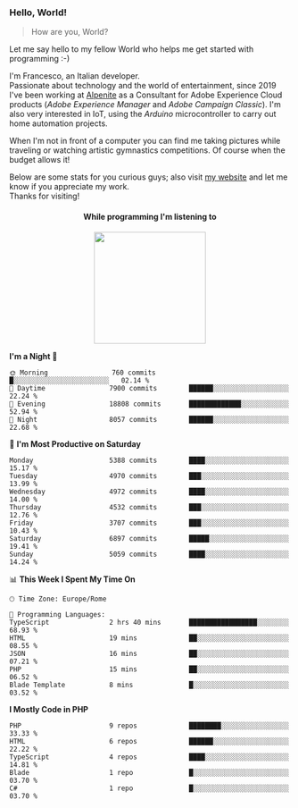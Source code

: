 ### Hello, World!

> How are you, World?

Let me say hello to my fellow World who helps me get started with programming :-)

I'm Francesco, an Italian developer.  
Passionate about technology and the world of entertainment, since 2019 I've been working at [Alpenite](https://www.alpenite.com) as a Consultant for Adobe Experience Cloud products (*Adobe Experience Manager* and *Adobe Campaign Classic*). I'm also very interested in IoT, using the *Arduino* microcontroller to carry out home automation projects.

When I'm not in front of a computer you can find me taking pictures while traveling or watching artistic gymnastics competitions. Of course when the budget allows it!

Below are some stats for you curious guys; also visit [my website](https://www.francescorega.eu) and let me know if you appreciate my work.  
Thanks for visiting!

<div align="center">
  <h4>While programming I'm listening to</h4>
  <a href="https://apps.francescorega.eu/now-playing/11147232609" target="_blank"><img src="https://apps.francescorega.eu/now-playing/11147232609" width="200"></a>
</div>

<!--START_SECTION:waka-->
**I'm a Night 🦉** 

```text
🌞 Morning                760 commits         █░░░░░░░░░░░░░░░░░░░░░░░░   02.14 % 
🌆 Daytime                7900 commits        ██████░░░░░░░░░░░░░░░░░░░   22.24 % 
🌃 Evening                18808 commits       █████████████░░░░░░░░░░░░   52.94 % 
🌙 Night                  8057 commits        ██████░░░░░░░░░░░░░░░░░░░   22.68 % 
```
📅 **I'm Most Productive on Saturday** 

```text
Monday                   5388 commits        ████░░░░░░░░░░░░░░░░░░░░░   15.17 % 
Tuesday                  4970 commits        ███░░░░░░░░░░░░░░░░░░░░░░   13.99 % 
Wednesday                4972 commits        ████░░░░░░░░░░░░░░░░░░░░░   14.00 % 
Thursday                 4532 commits        ███░░░░░░░░░░░░░░░░░░░░░░   12.76 % 
Friday                   3707 commits        ███░░░░░░░░░░░░░░░░░░░░░░   10.43 % 
Saturday                 6897 commits        █████░░░░░░░░░░░░░░░░░░░░   19.41 % 
Sunday                   5059 commits        ████░░░░░░░░░░░░░░░░░░░░░   14.24 % 
```


📊 **This Week I Spent My Time On** 

```text
🕑︎ Time Zone: Europe/Rome

💬 Programming Languages: 
TypeScript               2 hrs 40 mins       █████████████████░░░░░░░░   68.93 % 
HTML                     19 mins             ██░░░░░░░░░░░░░░░░░░░░░░░   08.55 % 
JSON                     16 mins             ██░░░░░░░░░░░░░░░░░░░░░░░   07.21 % 
PHP                      15 mins             ██░░░░░░░░░░░░░░░░░░░░░░░   06.52 % 
Blade Template           8 mins              █░░░░░░░░░░░░░░░░░░░░░░░░   03.52 % 
```

**I Mostly Code in PHP** 

```text
PHP                      9 repos             ████████░░░░░░░░░░░░░░░░░   33.33 % 
HTML                     6 repos             ██████░░░░░░░░░░░░░░░░░░░   22.22 % 
TypeScript               4 repos             ████░░░░░░░░░░░░░░░░░░░░░   14.81 % 
Blade                    1 repo              █░░░░░░░░░░░░░░░░░░░░░░░░   03.70 % 
C#                       1 repo              █░░░░░░░░░░░░░░░░░░░░░░░░   03.70 % 
```




<!--END_SECTION:waka-->
